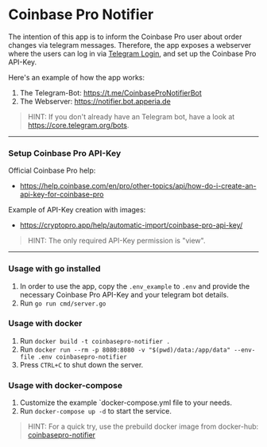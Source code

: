 # Coinbase Pro Notifier

The intention of this app is to inform the Coinbase Pro user about order changes via telegram messages. Therefore, the
app exposes a webserver where the users can log in via [Telegram Login](https://core.telegram.org/widgets/login), and
set up the Coinbase Pro API-Key.

Here's an example of how the app works:

1. The Telegram-Bot: https://t.me/CoinbaseProNotifierBot
2. The Webserver: https://notifier.bot.apperia.de

> HINT: If you don't already have an Telegram bot, have a look at https://core.telegram.org/bots.
---

### Setup Coinbase Pro API-Key

Official Coinbase Pro help:

- https://help.coinbase.com/en/pro/other-topics/api/how-do-i-create-an-api-key-for-coinbase-pro

Example of API-Key creation with images:

- https://cryptopro.app/help/automatic-import/coinbase-pro-api-key/

> HINT: The only required API-Key permission is "view".

---

### Usage with go installed

1. In order to use the app, copy the `.env_example` to `.env` and provide the necessary Coinbase Pro API-Key and your
   telegram bot details.
2. Run `go run cmd/server.go`

### Usage with docker

1. Run `docker build -t coinbasepro-notifier .`
2. Run `docker run --rm -p 8080:8080 -v "$(pwd)/data:/app/data" --env-file .env coinbasepro-notifier`
3. Press `CTRL+C` to shut down the server.

### Usage with docker-compose

1. Customize the example `docker-compose.yml file to your needs.
1. Run `docker-compose up -d` to start the service.

> HINT: For a quick try, use the prebuild docker image from docker-hub: [coinbasepro-notifier](https://hub.docker.com/r/sknr/coinbasepro-notifier)
